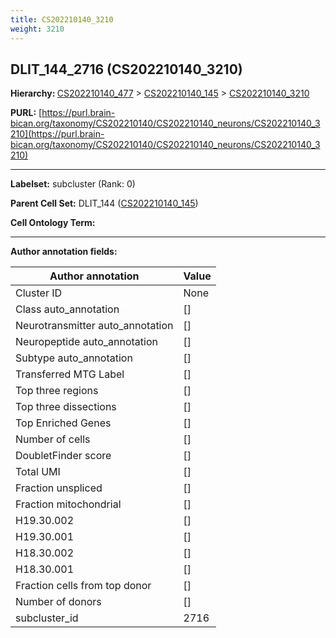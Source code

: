 ```yaml
---
title: CS202210140_3210
weight: 3210
---
```

## DLIT_144_2716 (CS202210140_3210)
<b>Hierarchy: </b>
[CS202210140_477](../CS202210140_477) >
[CS202210140_145](../CS202210140_145) >
[CS202210140_3210](../CS202210140_3210)

**PURL:** [https://purl.brain-bican.org/taxonomy/CS202210140/CS202210140_neurons/CS202210140_3210](https://purl.brain-bican.org/taxonomy/CS202210140/CS202210140_neurons/CS202210140_3210)

---


**Labelset:** subcluster (Rank: 0)

**Parent Cell Set:** DLIT_144 ([CS202210140_145](../CS202210140_145))



**Cell Ontology Term:** 

[MARKER GENES.]: #


---

[TRANSFERRED ANNOTATIONS.]: #


[AUTHOR ANNOTATION FIELDS.]: #


**Author annotation fields:**

| Author annotation | Value |
|-------------------|-------|
|Cluster ID|None|
|Class auto_annotation|[]|
|Neurotransmitter auto_annotation|[]|
|Neuropeptide auto_annotation|[]|
|Subtype auto_annotation|[]|
|Transferred MTG Label|[]|
|Top three regions|[]|
|Top three dissections|[]|
|Top Enriched Genes|[]|
|Number of cells|[]|
|DoubletFinder score|[]|
|Total UMI|[]|
|Fraction unspliced|[]|
|Fraction mitochondrial|[]|
|H19.30.002|[]|
|H19.30.001|[]|
|H18.30.002|[]|
|H18.30.001|[]|
|Fraction cells from top donor|[]|
|Number of donors|[]|
|subcluster_id|2716|
